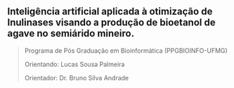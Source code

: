 ## Inteligência artificial aplicada à otimização de Inulinases visando a produção de bioetanol de agave no semiárido mineiro.
> Programa de Pós Graduação em Bioinformática (PPGBIOINFO-UFMG)
> 
> Orientando: Lucas Sousa Palmeira
> 
> Orientador: Dr. Bruno Silva Andrade

